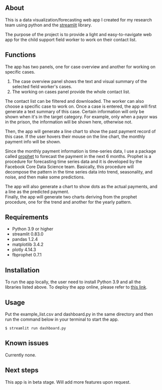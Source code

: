 ## About

This is a data visualization/forecasting web app I created for my research team using python and the [streamlit](https://streamlit.io/) library.  

The purpose of the project is to provide a light and easy-to-navigate web app for the child support field worker to work on their contact list.  


## Functions
The app has two panels, one for case overview and another for working on specific cases.  
1. The case overview panel shows the text and visual summary of the selected field worker's cases.  
2. The working on cases panel provide the whole contact list.  
   
The contact list can be filtered and downloaded. The worker can also choose a specific case to work on. Once a case is entered, the app will first generate a text summary of this case. Certain information will only be shown when it's in the target category. For example, only when a payor was in the prison, the information will be shown here, otherwise not.  
  
Then, the app will generate a line chart to show the past payment record of this case. If the user hovers their mouse on the line chart, the monthly payment info will be shown.  
  
Since the monthly payment information is time-series data, I use a package called [prophet](https://facebook.github.io/prophet/) to forecast the payment in the next 6 months. Prophet is a procedure for forecasting time series data and it is developed by the Facebook Core Data Science team. Basically, this procedure will decompose the pattern in the time series data into trend, seasonality, and noise, and then make some predictions.  

The app will also generate a chart to show dots as the actual payments, and a line as the predicted payment.  
Finally, the app will generate two charts deriving from the prophet procedure, one for the trend and another for the yearly pattern.

## Requirements
- Python 3.9 or higher
- streamlit 0.83.0
- pandas 1.2.4
- matplotlib 3.4.2
- plotly 4.14.3
- fbprophet 0.7.1

## Installation
To run the app locally, the user need to install Python 3.9 and all the libraries listed above. 
To deploy the app online, please refer to [this link](https://discuss.streamlit.io/t/streamlit-deployment-guide-wiki/5099).

## Usage
Put the example_list.csv and dashboard.py in the same directory and then run the command below in your terminal to start the app.

`$ streamlit run dashboard.py`

## Known issues
Currently none.

## Next steps
This app is in beta stage. Will add more features upon request.
